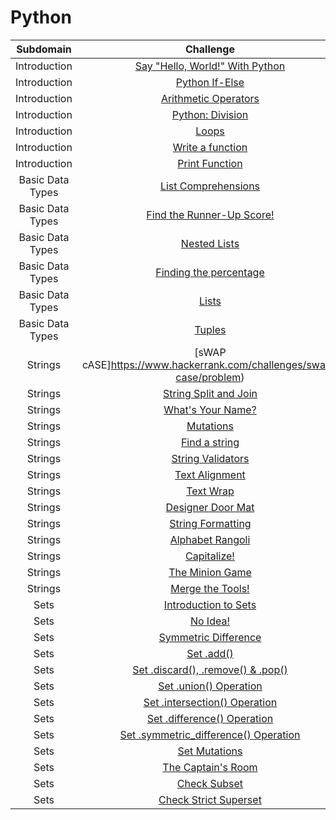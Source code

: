 # Python

|          Subdomain          |                                                         Challenge                                                        | Points |                                                                                         Solution                                                                                        |
|:---------------------------:|:------------------------------------------------------------------------------------------------------------------------:|:------:|:---------------------------------------------------------------------------------------------------------------------------------------------------------------------------------------:|
|         Introduction        | [Say "Hello, World!" With Python](https://www.hackerrank.com/challenges/py-hello-world/problem)                                                |    5   | [Solution.py](https://github.com/rutujar/HackerRank-solutions/blob/master/Python/Say%20-Hello-%20World-%20With%20Python/soln.py)                                                                                                 |
|         Introduction        | [Python If-Else](https://www.hackerrank.com/challenges/py-if-else/problem)                                 |    5   | [Solution.py](https://github.com/rutujar/HackerRank-solutions/blob/master/Python/Python%20If-Else/soln.py)                                                                                     |
|         Introduction        | [Arithmetic Operators](https://www.hackerrank.com/challenges/python-arithmetic-operators/problem)                                                       |   10   | [Solution.py](https://github.com/rutujar/HackerRank-solutions/blob/master/Python/Arithmetic%20Operators/soln.py)                                                        |
|         Introduction        | [Python: Division](https://www.hackerrank.com/challenges/python-division/problem)                                      |   10   | [Solution.py](https://github.com/rutujar/HackerRank-solutions/blob/master/Python/Python-%20Division/soln.py)                                                                                   |
|         Introduction        | [Loops](https://www.hackerrank.com/challenges/python-loops/problem)                                   |   10   | [Solution.py](https://github.com/rutujar/HackerRank-solutions/blob/master/Python/Loops/soln.py)                                            |
|         Introduction        | [Write a function](https://www.hackerrank.com/challenges/write-a-function/problem)                                                       |   10   | [Solution.py](https://github.com/rutujar/HackerRank-solutions/blob/master/Python/Write%20a%20function/soln.py)                                                                                                    |
|         Introduction        | [Print Function](https://www.hackerrank.com/challenges/python-print/problem)                                                        |   10   | [Solution.py](https://github.com/rutujar/HackerRank-solutions/blob/master/Python/Print%20Function/soln.py)                                                                                                   |
|           Basic Data Types           | [List Comprehensions](https://www.hackerrank.com/challenges/list-comprehensions/problem)                             |    10   | [Solution.py](https://github.com/rutujar/HackerRank-solutions/blob/master/Python/List%20Comprehensions/soln.py)                                              |
|           Basic Data Types           | [Find the Runner-Up Score!](https://www.hackerrank.com/challenges/find-second-maximum-number-in-a-list/problem)                                                   |    10   | [Solution.py](https://github.com/rutujar/HackerRank-solutions/blob/master/Python/Find%20the%20Runner-Up%20Score/soln.py)                                                           |
|           Basic Data Types           | [Nested Lists](https://www.hackerrank.com/challenges/nested-list/problem)                                         |   10   | [Solution.py](https://github.com/rutujar/HackerRank-solutions/blob/master/Python/Nested%20Lists/soln.py)                                                    |
|           Basic Data Types           | [Finding the percentage](https://www.hackerrank.com/challenges/finding-the-percentage/problem)                                         |   10   | [Solution.py](https://github.com/rutujar/HackerRank-solutions/blob/master/Python/Finding%20the%20percentage/soln.py)                                                    |
|           Basic Data Types           | [Lists](https://www.hackerrank.com/challenges/python-lists/problem)                                                     |   10   | [Solution.py](https://github.com/rutujar/HackerRank-solutions/blob/master/Python/Lists/soln.py)                                                            |
|           Basic Data Types           | [Tuples](https://www.hackerrank.com/challenges/python-tuples/problem)                                           |   10   | [Solution.py](https://github.com/rutujar/HackerRank-solutions/blob/master/Python/Tuples/soln.py)                                                     |
|         Strings        | [sWAP cASE]https://www.hackerrank.com/challenges/swap-case/problem)                                                |    10   | [Solution.py](https://github.com/rutujar/HackerRank-solutions/blob/master/Python/sWAP%20cASE/soln.py)                                                                                                 |
|         Strings        | [String Split and Join](https://www.hackerrank.com/challenges/python-string-split-and-join/problem)                                 |    10   | [Solution.py](https://github.com/rutujar/HackerRank-solutions/blob/master/Python/String%20Split%20and%20Join/soln.py)                                                                                     |
|         Strings        | [What's Your Name?](https://www.hackerrank.com/challenges/whats-your-name/problem)                                                       |   10   | [Solution.py](https://github.com/rutujar/HackerRank-solutions/blob/master/Python/What-s%20Your%20Name/soln.py)                                                        |
|         Strings        | [Mutations](https://www.hackerrank.com/challenges/python-mutations/problem)                                      |   10   | [Solution.py](https://github.com/rutujar/HackerRank-solutions/blob/master/Python/Mutations/soln.py)                                                                                   |
|         Strings        | [Find a string](https://www.hackerrank.com/challenges/find-a-string/problem)                                   |   10   | [Solution.py](https://github.com/rutujar/HackerRank-solutions/blob/master/Python/Find%20a%20string/soln.py)                                            |
|         Strings        | [String Validators](https://www.hackerrank.com/challenges/string-validators/problem)                                                       |   10   | [Solution.py](https://github.com/rutujar/HackerRank-solutions/blob/master/Python/String%20Validators/soln.py)                                                                                                    |
|         Strings        | [Text Alignment](https://www.hackerrank.com/challenges/text-alignment/problem)                                                        |   10   | [Solution.py](https://github.com/rutujar/HackerRank-solutions/blob/master/Python/Text%20Alignment/soln.py)                                                                                                   |
|         Strings        | [Text Wrap](https://www.hackerrank.com/challenges/text-wrap/problem)                                                   |   10   | [Solution.py](https://github.com/rutujar/HackerRank-solutions/blob/master/Python/Text%20Wrap/soln.py)                                                     |
|         Strings        | [Designer Door Mat](https://www.hackerrank.com/challenges/designer-door-mat/problem)                                               |   10   | [Solution.py](https://github.com/rutujar/HackerRank-solutions/blob/master/Python/Designer%20Door%20Mat/soln.py)                                                    |
|         Strings        | [String Formatting](https://www.hackerrank.com/challenges/python-string-formatting/problem)                     |   10   | [Solution.py](https://github.com/rutujar/HackerRank-solutions/blob/master/Python/String%20Formatting/soln.py)                                                                                 |
|         Strings        | [Alphabet Rangoli](https://www.hackerrank.com/challenges/alphabet-rangoli/problem)                                                       |   10   |  Not solved                                                           |
|         Strings        | [Capitalize!](https://www.hackerrank.com/challenges/capitalize/problem)                                                       |   20   |  Not solved                                                           |
|         Strings        | [The Minion Game](https://www.hackerrank.com/challenges/the-minion-game/problem)                                                       |   40   |  Not solved                                                           |
|         Strings        | [Merge the Tools!](https://www.hackerrank.com/challenges/merge-the-tools/problem)                                                       |   40   |  Not solved                                                           |
|         Sets        | [Introduction to Sets](https://www.hackerrank.com/challenges/py-introduction-to-sets/problem)                                                |    10   | [Solution.py](https://github.com/rutujar/HackerRank-solutions/blob/master/Python/Introduction%20to%20Sets/soln.py)                                                                                                 |
|         Sets        | [No Idea!](https://www.hackerrank.com/challenges/no-idea/problem)                                 |    50   | [Solution.py](https://github.com/rutujar/HackerRank-solutions/blob/master/Python/No%20Idea/soln.py)                                                                                     |
|         Sets        | [Symmetric Difference](https://www.hackerrank.com/challenges/symmetric-difference/problem)                                                       |   10   | [Solution.py](https://github.com/rutujar/HackerRank-solutions/blob/master/Python/Symmetric%20Difference/soln.py)                                                        |
|         Sets        | [Set .add()](https://www.hackerrank.com/challenges/py-set-add/problem)                                      |   10   | [Solution.py](https://github.com/rutujar/HackerRank-solutions/blob/master/Python/Set%20.add/soln.py)                                                                                   |
|         Sets        | [Set .discard(), .remove() & .pop()](https://www.hackerrank.com/challenges/py-set-discard-remove-pop/problem)                                   |   10   | [Solution.py](https://github.com/rutujar/HackerRank-solutions/blob/master/Python/Set%20.discard-%20.remove-%20-%20.pop/soln.py)                                            |
|         Sets        | [Set .union() Operation](https://www.hackerrank.com/challenges/py-set-union/problem)                                                       |   10   | [Solution.py](https://github.com/rutujar/HackerRank-solutions/blob/master/Python/Set%20.union-%20Operation/soln.py)                                                                                                    |
|         Sets        | [Set .intersection() Operation](https://www.hackerrank.com/challenges/py-set-intersection-operation/problem)                                                        |   10   | [Solution.py](https://github.com/rutujar/HackerRank-solutions/blob/master/Python/Set%20.intersection-%20Operation/soln.py)                                                                                                   |
|         Sets        | [Set .difference() Operation](https://www.hackerrank.com/challenges/py-set-difference-operation/problem)                                                   |   10   | [Solution.py](https://github.com/rutujar/HackerRank-solutions/blob/master/Python/Set%20.difference-%20Operation/soln.py)                                                     |
|         Sets        | [Set .symmetric_difference() Operation](https://www.hackerrank.com/challenges/py-set-symmetric-difference-operation/problem)                                               |   10   | [Solution.py](https://github.com/rutujar/HackerRank-solutions/blob/master/Python/Set%20.symmetric_difference-%20Operation/soln.py)                                                    |
|         Sets        | [Set Mutations](https://www.hackerrank.com/challenges/py-set-mutations/problem)                     |   10   | [Solution.py](https://github.com/rutujar/HackerRank-solutions/blob/master/Python/Set%20Mutations/soln.py)                                                                                 |
|         Sets        | [The Captain's Room](https://www.hackerrank.com/challenges/py-the-captains-room/problem)                                           |   10   | [Solution.py](https://github.com/rutujar/HackerRank-solutions/blob/master/Python/The%20Captain-s%20Room/soln.py)                                                                                             |
|         Sets        | [Check Subset](https://www.hackerrank.com/challenges/py-check-subset/problem)                                           |   10   | [Solution.py](https://github.com/rutujar/HackerRank-solutions/blob/master/Python/Check%20Subset/soln.py)                                                                                              |
|         Sets        | [Check Strict Superset](https://www.hackerrank.com/challenges/py-check-strict-superset/problem)                                 |   10   | [Solution.py](https://github.com/rutujar/HackerRank-solutions/blob/master/Python/Check%20Strict%20Superset/soln.py)                                                                                         |
